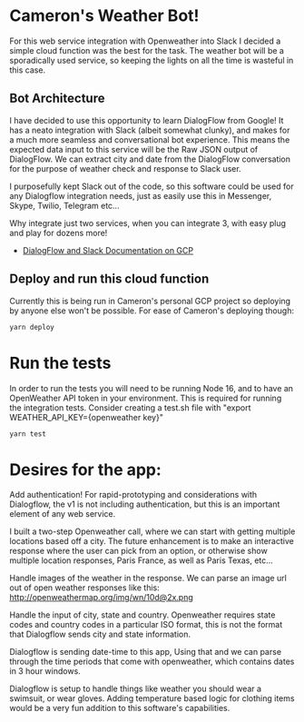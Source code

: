 # Cameron's Weather Bot!
For this web service integration with Openweather into Slack I decided a simple cloud function was the best for the task. The weather bot will be a sporadically used service, so keeping the lights on all the time is wasteful in this case. 

## Bot Architecture
I have decided to use this opportunity to learn DialogFlow from Google! It has a neato integration with Slack (albeit somewhat clunky), and makes for a much more seamless and conversational bot experience. This means the expected data input to this service will be the Raw JSON output of DialogFlow. We can extract city and date from the DialogFlow conversation for the purpose of weather check and response to Slack user.

I purposefully kept Slack out of the code, so this software could be used for any Dialogflow integration needs, just as easily use this in Messenger, Skype, Twilio, Telegram etc...

Why integrate just two services, when you can integrate 3, with easy plug and play for dozens more!

* [DialogFlow and Slack Documentation on GCP][slackdoc]

[slackdoc]: https://cloud.google.com/dialogflow/es/docs/integrations/slack

## Deploy and run this cloud function
Currently this is being run in Cameron's personal GCP project so deploying by anyone else won't be possible. For ease of Cameron's deploying though:

    yarn deploy

# Run the tests
In order to run the tests you will need to be running Node 16, and to have an OpenWeather API token in your environment. This is required for running the integration tests. Consider creating a test.sh file with "export WEATHER_API_KEY={openweather key}"

    yarn test

# Desires for the app:
Add authentication! For rapid-prototyping and considerations with Dialogflow, the v1 is not including authentication, but this is an important element of any web service.

I built a two-step Openweather call, where we can start with getting multiple locations based off a city. The future enhancement is to make an interactive response where the user can pick from an option, or otherwise show multiple location responses, Paris France, as well as Paris Texas, etc... 

Handle images of the weather in the response. We can parse an image url out of open weather responses like this: http://openweathermap.org/img/wn/10d@2x.png

Handle the input of city, state and country. Openweather requires state codes and country codes in a particular ISO format, this is not the format that Dialogflow sends city and state information.

Dialogflow is sending date-time to this app, Using that and we can parse through the time periods that come with openweather, which contains dates in 3 hour windows.

Dialogflow is setup to handle things like weather you should wear a swimsuit, or wear gloves. Adding temperature based logic for clothing items would be a very fun addition to this software's capabilities.